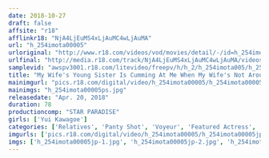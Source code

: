 ```yaml
---
date: 2018-10-27
draft: false
affsite: "r18"
afflinkr18: "NjA4LjEuMS4xLjAuMC4wLjAuMA"
url: "h_254imota00005"
urloriginal: "http://www.r18.com/videos/vod/movies/detail/-/id=h_254imota00005"
urlfinal: "http://media.r18.com/track/NjA4LjEuMS4xLjAuMC4wLjAuMA/videos/vod/movies/detail/-/id=h_254imota00005"
samplevid: "awspv3001.r18.com/litevideo/freepv/h/h_2/h_254imota005/h_254imota005_dmb_w.mp4"
title: "My Wife's Young Sister Is Cumming At Me When My Wife's Not Around! Peeping Videos Of Incest Sex With A Horny Bitch Little Sister Who Is At Her Sexual Peak Yui Kawagoe"
mainimgurl: "pics.r18.com/digital/video/h_254imota00005/h_254imota00005ps.jpg"
mainimgs: "h_254imota00005ps.jpg"
releasedate: "Apr. 20, 2018"
duration: 78
productioncomp: "STAR PARADISE"
girls: ['Yui Kawagoe']
categories: ['Relatives', 'Panty Shot', 'Voyeur', 'Featured Actress', 'Titty Fuck', 'Hi-Def']
imgurls: ['pics.r18.com/digital/video/h_254imota00005/h_254imota00005jp-1.jpg', 'pics.r18.com/digital/video/h_254imota00005/h_254imota00005jp-2.jpg', 'pics.r18.com/digital/video/h_254imota00005/h_254imota00005jp-3.jpg', 'pics.r18.com/digital/video/h_254imota00005/h_254imota00005jp-4.jpg', 'pics.r18.com/digital/video/h_254imota00005/h_254imota00005jp-5.jpg', 'pics.r18.com/digital/video/h_254imota00005/h_254imota00005jp-6.jpg', 'pics.r18.com/digital/video/h_254imota00005/h_254imota00005jp-7.jpg', 'pics.r18.com/digital/video/h_254imota00005/h_254imota00005jp-8.jpg', 'pics.r18.com/digital/video/h_254imota00005/h_254imota00005jp-9.jpg', 'pics.r18.com/digital/video/h_254imota00005/h_254imota00005jp-10.jpg', 'pics.r18.com/digital/video/h_254imota00005/h_254imota00005jp-11.jpg', 'pics.r18.com/digital/video/h_254imota00005/h_254imota00005jp-12.jpg', 'pics.r18.com/digital/video/h_254imota00005/h_254imota00005jp-13.jpg', 'pics.r18.com/digital/video/h_254imota00005/h_254imota00005jp-14.jpg', 'pics.r18.com/digital/video/h_254imota00005/h_254imota00005jp-15.jpg', 'pics.r18.com/digital/video/h_254imota00005/h_254imota00005jp-16.jpg', 'pics.r18.com/digital/video/h_254imota00005/h_254imota00005jp-17.jpg', 'pics.r18.com/digital/video/h_254imota00005/h_254imota00005jp-18.jpg', 'pics.r18.com/digital/video/h_254imota00005/h_254imota00005jp-19.jpg', 'pics.r18.com/digital/video/h_254imota00005/h_254imota00005jp-20.jpg']
imgs: ['h_254imota00005jp-1.jpg', 'h_254imota00005jp-2.jpg', 'h_254imota00005jp-3.jpg', 'h_254imota00005jp-4.jpg', 'h_254imota00005jp-5.jpg', 'h_254imota00005jp-6.jpg', 'h_254imota00005jp-7.jpg', 'h_254imota00005jp-8.jpg', 'h_254imota00005jp-9.jpg', 'h_254imota00005jp-10.jpg', 'h_254imota00005jp-11.jpg', 'h_254imota00005jp-12.jpg', 'h_254imota00005jp-13.jpg', 'h_254imota00005jp-14.jpg', 'h_254imota00005jp-15.jpg', 'h_254imota00005jp-16.jpg', 'h_254imota00005jp-17.jpg', 'h_254imota00005jp-18.jpg', 'h_254imota00005jp-19.jpg', 'h_254imota00005jp-20.jpg']
---
```

